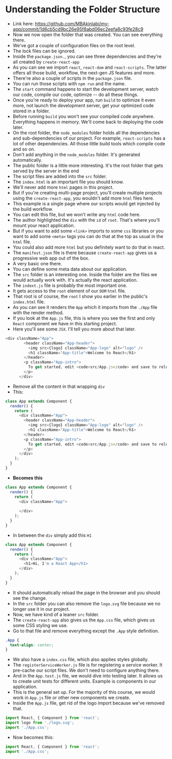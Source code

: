 # Understanding the Folder Structure
- Link here: https://github.com/MBAkinlabi/my-app/commit/1d6cb5cd9bc26e95f8abd06ec2eefa8c93fe28c9
- Now we now open the folder that was created. You can see everything there.
- We've got a couple of configuration files on the root level.
- The lock files can be ignored.
- Inside the `package.json.`, you can see three dependencies and they're all created by `create-react-app` 
- As you can see we import `react`, `react-dom` and `react-scripts`. The latter offers all those build, workflow, the next-gen JS features and more. 
- There're also a couple of scripts in the `package.json` file. 
- You can run those scripts with `npm run` and the name.
- The `start` command happens to start the development server, watch our code, compile our code, optimize -- do all these things. 
- Once you're ready to deploy your app, run `build` to optimize it even more, not launch the development server, get your optimized code stored in a folder.
- Before running `build` you won't see your compiled code anywhere. Everything happens in memory. We'll come back to deploying the code later.
- On the root folder, the `node_modules` folder holds all the dependencies and sub-dependencies of our project. For example, `react-scripts` has a lot of other dependencies. All those little build tools which compile code and so on. 
- Don't add anything in the `node_modules` folder. It's generated automatically.
- The public folder is a little more interesting. It's the root folder that gets served by the server in the end
- The script files are added into the `src` folder. 
- The `index.html` is an important file you should know. 
- We'll never add more `html` pages in this project.
- But if you're creating multi-page project, you'll create multiple projects using the `create-react-app`, you wouldn't add more `html` files here. 
- This example is a single page where our scripts would get injected by the build workflow. 
- You can edit this file, but we won't write any `html` code here. 
- The author highlighted the `div` with the `id` of `root`. That's where you'll mount your react application. 
- But if you want to add some `<link>` imports to some `css` libraries or you want to add some `<meta>` tags you can do that at the top as usual in the `html` file. 
- You could also add more `html` but you definitely want to do that in react.
- The `manifest.json` file is there because `create-react-app` gives us a progressive web app out of the box. 
- A very basic one there.
- You can define some meta data about our application.
- The `src` folder is an interesting one. Inside the folder are the files we would actually work with. It's actually the react application.
- The `indext.js` file is probably the most important one.
- It gets access to the `root` element of our `DOM` `html` file.
- That root is of course, the `root` I show you earlier in the public's `index.html` file.
- As you can see it renders the `App` which it imports from the `./App` file with the render method. 
- If you look at the `App.js` file, this is where you see the first and only `React` component we have in this starting project.
- Here you'll see some `JSX`. I'll tell you more about that later.
```js 
<div className="App">
        <header className="App-header">
          <img src={logo} className="App-logo" alt="logo" />
          <h1 className="App-title">Welcome to React</h1>
        </header>
        <p className="App-intro">
          To get started, edit <code>src/App.js</code> and save to reload.
        </p>
      </div>
```
- Remove all the content in that wrapping `div`
- This:
```js
class App extends Component {
  render() {
    return (
      <div className="App">
        <header className="App-header">
          <img src={logo} className="App-logo" alt="logo" />
          <h1 className="App-title">Welcome to React</h1>
        </header>
        <p className="App-intro">
          To get started, edit <code>src/App.js</code> and save to reload.
        </p>
      </div>
    );
  }
}
```
- **Becomes this**
```js
class App extends Component {
  render() {
    return (
      <div className="App">
        
      </div>
    );
  }
}
```
- In between the `div` simply add this `H1`
```js
class App extends Component {
  render() {
    return (
      <div className="App">
        <h1>Hi, I'm a React App</h1>
      </div>
    );
  }
}
```
- It should automatically reload the page in the browser and you should see the change.
- In the `src` folder you can also remove the `logo.svg` file because we no longer use it in our project.
- Now, we have kind of a leaner `src` folder. 
- The `create-react-app` also gives us the `App.css` file, which gives us some CSS styling we use. 
- Go to that file and remove everything except the `.App` style definition. 
```css
.App {
  text-align: center;
}
```
- We also have a `index.css` file, which also applies styles globally.
- The `registerServiceWorker.js` file is for registering a service worker. It pre-cache our script files.  We don't need to configure anything there. 
- And in the `App.test.js` file, we would dive into testing later. It allows us to create unit tests for different units. Example is components in our application.  
- This is the general set up. For the majority of this course, we would work in `App.js` file or other new components we create.
- Inside the `App.js` file, get rid of the logo import because we've removed that. 
```js
import React, { Component } from 'react';
import logo from './logo.svg';
import './App.css';
```
- Now becomes this:
```js
import React, { Component } from 'react';
import './App.css';
```
